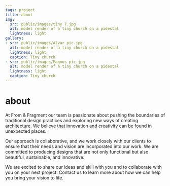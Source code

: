 ```yaml
---
tags: project
title: about
img:
  src: public/images/tiny 7.jpg
  alt: model render of a tiny church on a pidestal
  lightness: light
gallery:
- src: public/images/Alvar pic.jpg
  alt: model render of a tiny church on a pidestal
  lightness: light
  caption: Tiny church
- src: public/images/Magnus pic.jpg
  alt: model render of a tiny church on a pidestal
  lightness: light
  caption: Tiny church
---
```

# about

 At From & Fragment our team is passionate about pushing the boundaries of traditional design practices and exploring new ways of creating architecture. We believe that innovation and creativity can be found in unexpected places.

 Our approach is collaborative, and we work closely with our clients to ensure that their needs and vision are incorporated into our work. We are committed to producing designs that are not only functional but also beautiful, sustainable, and innovative.

 We are excited to share our ideas and skill with you and to collaborate with you on your next project. Contact us to learn more about how we can help you bring your vision to life.
